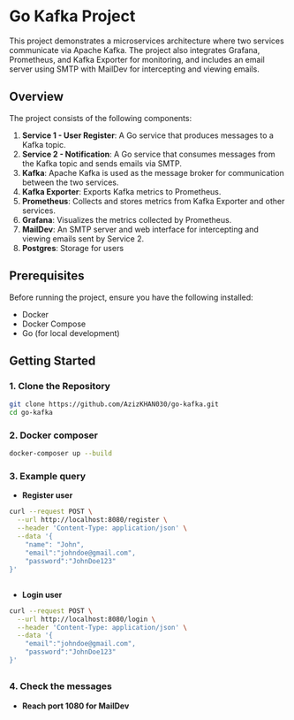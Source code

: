 # Go Kafka Project

This project demonstrates a microservices architecture where two services communicate via Apache Kafka. The project also integrates Grafana, Prometheus, and Kafka Exporter for monitoring, and includes an email server using SMTP with MailDev for intercepting and viewing emails.

## Overview

The project consists of the following components:

1. **Service 1 - User Register**: A Go service that produces messages to a Kafka topic.
2. **Service 2 - Notification**: A Go service that consumes messages from the Kafka topic and sends emails via SMTP.
3. **Kafka**: Apache Kafka is used as the message broker for communication between the two services.
4. **Kafka Exporter**: Exports Kafka metrics to Prometheus.
5. **Prometheus**: Collects and stores metrics from Kafka Exporter and other services.
6. **Grafana**: Visualizes the metrics collected by Prometheus.
7. **MailDev**: An SMTP server and web interface for intercepting and viewing emails sent by Service 2.
8. **Postgres**: Storage for users

## Prerequisites

Before running the project, ensure you have the following installed:

- Docker
- Docker Compose
- Go (for local development)

## Getting Started

### 1. Clone the Repository

```bash
git clone https://github.com/AzizKHAN030/go-kafka.git
cd go-kafka
```

### 2. Docker composer

```bash
docker-composer up --build
```

### 3. Example query

- **Register user**
```bash
curl --request POST \
  --url http://localhost:8080/register \
  --header 'Content-Type: application/json' \
  --data '{
	"name": "John",
	"email":"johndoe@gmail.com",
	"password":"JohnDoe123"
}'
```
##
- **Login user**
```bash
curl --request POST \
  --url http://localhost:8080/login \
  --header 'Content-Type: application/json' \
  --data '{
	"email":"johndoe@gmail.com",
	"password":"JohnDoe123"
}'
```
##

### 4. Check the messages

- **Reach port 1080 for MailDev**
